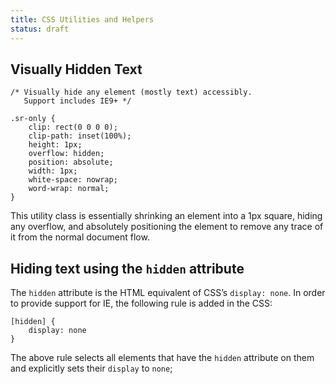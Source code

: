 ```yaml
---
title: CSS Utilities and Helpers
status: draft
---
```


## Visually Hidden Text

```
/* Visually hide any element (mostly text) accessibly. 
   Support includes IE9+ */

.sr-only {
    clip: rect(0 0 0 0);
    clip-path: inset(100%);
    height: 1px;
    overflow: hidden;
    position: absolute;
    width: 1px;
    white-space: nowrap; 
    word-wrap: normal;
}
```


This utility class is essentially shrinking an element into a 1px square, hiding any overflow, and absolutely positioning the element to remove any trace of it from the normal document flow.

## Hiding text using the `hidden` attribute

The `hidden` attribute is the HTML equivalent of CSS’s `display: none`. In order to provide support for IE, the following rule is added in the CSS:

```
[hidden] {
    display: none
}
```

The above rule selects all elements that have the `hidden` attribute on them and explicitly sets their `display` to `none`;